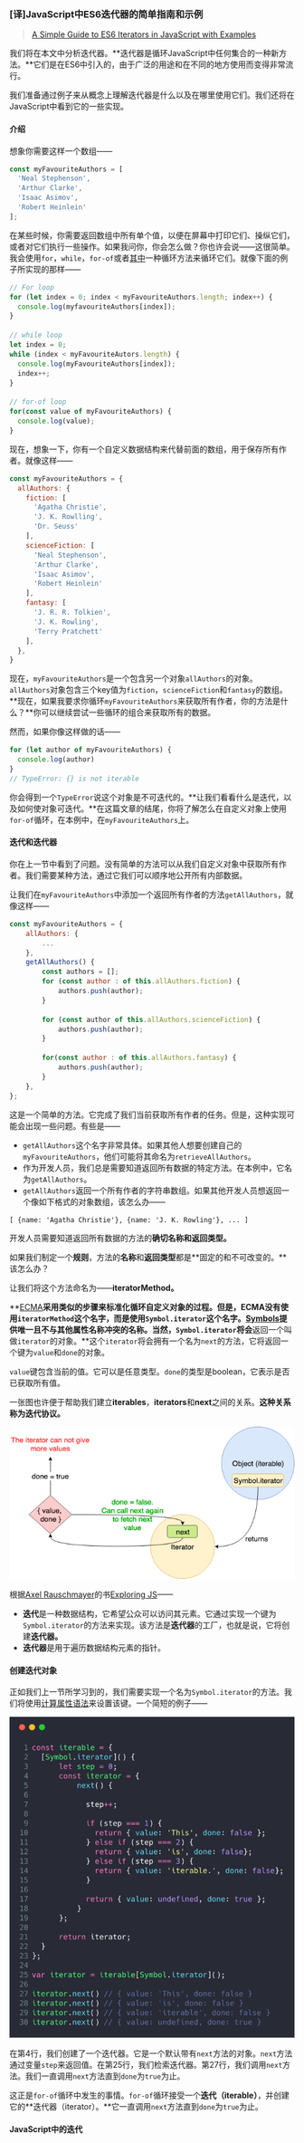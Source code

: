 ### [译]JavaScript中ES6迭代器的简单指南和示例

> [A Simple Guide to ES6 Iterators in JavaScript with Examples](https://codeburst.io/a-simple-guide-to-es6-iterators-in-javascript-with-examples-189d052c3d8e)

我们将在本文中分析迭代器。**迭代器是循环JavaScript中任何集合的一种新方法。**它们是在ES6中引入的，由于广泛的用途和在不同的地方使用而变得非常流行。

我们准备通过例子来从概念上理解迭代器是什么以及在哪里使用它们。我们还将在JavaScript中看到它的一些实现。

#### 介绍

想象你需要这样一个数组——

```javascript
const myFavouriteAuthors = [
  'Neal Stephenson',
  'Arthur Clarke',
  'Isaac Asimov', 
  'Robert Heinlein'
];
```

在某些时候，你需要返回数组中所有单个值，以便在屏幕中打印它们、操纵它们，或者对它们执行一些操作。如果我问你，你会怎么做？你也许会说——这很简单。我会使用`for`，`while`，`for-of`或者[其中](https://developer.mozilla.org/en-US/docs/Web/JavaScript/Guide/Loops_and_iteration)一种循环方法来循环它们。就像下面的例子所实现的那样——

```javascript
// For loop
for (let index = 0; index < myFavouriteAuthors.length; index++) {
  console.log(myfavouriteAuthors[index]);
}

// while loop
let index = 0;
while (index < myFavouriteAutors.length) {
  console.log(myFavouriteAuthors[index]);
  index++;
}

// for-of loop
for(const value of myFavouriteAuthors) {
  console.log(value);
}
```

现在，想象一下，你有一个自定义数据结构来代替前面的数组，用于保存所有作者。就像这样——

```javascript
const myFavouriteAuthors = {
  allAuthors: {
    fiction: [
      'Agatha Christie',
      'J. K. Rowlling',
      'Dr. Seuss'
    ],
    scienceFiction: [
      'Neal Stephenson',
      'Arthur Clarke',
      'Isaac Asimov',
      'Robert Heinlein'
    ],
    fantasy: [
      'J. R. R. Tolkien',
      'J. K. Rowling',
      'Terry Pratchett'
    ],
  },
}
```

现在，`myFavouriteAuthors`是一个包含另一个对象`allAuthors`的对象。`allAuthors`对象包含三个key值为`fiction`，`scienceFiction`和`fantasy`的数组。**现在，如果我要求你循环`myFavouriteAuthors`来获取所有作者，你的方法是什么？**你可以继续尝试一些循环的组合来获取所有的数据。

然而，如果你像这样做的话——

```javascript
for (let author of myFavouriteAuthors) { 
  console.log(author)
}
// TypeError: {} is not iterable
```

你会得到一个`TypeError`说这个对象是不可迭代的。**让我们看看什么是迭代，以及如何使对象可迭代。**在这篇文章的结尾，你将了解怎么在自定义对象上使用`for-of`循环，在本例中，在`myFavouriteAuthors`上。

#### 迭代和迭代器

你在上一节中看到了问题。没有简单的方法可以从我们自定义对象中获取所有作者。我们需要某种方法，通过它我们可以顺序地公开所有内部数据。

让我们在`myFavouriteAuthors`中添加一个返回所有作者的方法`getAllAuthors`，就像这样——

```javascript
const myFavouriteAuthors = {
    allAuthors: {
        ...
    },
    getAllAuthors() {
        const authors = [];
        for (const author : of this.allAuthors.fiction) {
            authors.push(author);
        }
        
        for (const author of this.allAuthors.scienceFiction) {
            authors.push(author);
        }
        
        for(const author : of this.allAuthors.fantasy) {
            authors.push(author);
        }
    },
};
```

这是一个简单的方法。它完成了我们当前获取所有作者的任务。但是，这种实现可能会出现一些问题。有些是——

+ `getAllAuthors`这个名字非常具体。如果其他人想要创建自己的`myFavouriteAuthors`，他们可能将其命名为`retrieveAllAuthors`。
+ 作为开发人员，我们总是需要知道返回所有数据的特定方法。在本例中，它名为`getAllAuthors`。
+ `getAllAuthors`返回一个所有作者的字符串数组。如果其他开发人员想返回一个像如下格式的对象数组，该怎么办——

```
[ {name: 'Agatha Christie'}, {name: 'J. K. Rowling'}, ... ]
```

开发人员需要知道返回所有数据的方法的**确切名称和返回类型。**

如果我们制定一个**规则**，方法的**名称**和**返回类型**都是**固定的和不可改变的。**该怎么办？

让我们将这个方法命名为——**iteratorMethod。**

**[ECMA](https://en.wikipedia.org/wiki/Ecma_International)**采用类似的步骤来标准化循环自定义对象的过程。但是，ECMA没有使用`iteratorMethod`这个名字，而是使用`Symbol.iterator`这个名字。[Symbols](https://developer.mozilla.org/en/docs/Web/JavaScript/Reference/Global_Objects/Symbol)提供唯一且不与其他属性名称冲突的名称。当然，`Symbol.iterator`将会**返回一个叫做`iterator`的对象。**这个`iterator`将会拥有一个名为`next`的方法，它将返回一个键为`value`和`done`的对象。

`value`键包含当前的值。它可以是任意类型。`done`的类型是boolean，它表示是否已获取所有值。

一张图也许便于帮助我们建立**iterables**，**iterators**和**next**之间的关系。**这种关系称为迭代协议。**

![Relationship between iterables, iterators, and next.](../../img/html_css_js/relationship_between_iterables_iterators_and_next.png)

根据[Axel Rauschmayer](https://medium.com/@rauschma)的书[Exploring JS](http://exploringjs.com/es6/ch_iteration.html)——

+ **迭代**是一种数据结构，它希望公众可以访问其元素。它通过实现一个键为`Symbol.iterator`的方法来实现。该方法是**迭代器**的工厂，也就是说，它将创建**迭代器。**
+ **迭代器**是用于遍历数据结构元素的指针。

#### 创建迭代对象

正如我们上一节所学习到的，我们需要实现一个名为`Symbol.iterator`的方法。我们将使用[计算属性语法](http://es6-features.org/#ComputedPropertyNames)来设置该键。一个简短的例子——

![Example of iterable](../../img/html_css_js/example_of_iterable.png)

在第4行，我们创建了一个迭代器。它是一个默认带有`next`方法的对象。`next`方法通过变量`step`来返回值。在第25行，我们检索迭代器。第27行，我们调用`next`方法。我们一直调用`next`方法直到`done`为`true`为止。

这正是`for-of`循环中发生的事情。`for-of`循环接受一个**迭代（iterable）**，并创建它的**迭代器（iterator）。**它一直调用`next`方法直到`done`为`true`为止。

#### JavaScript中的迭代


